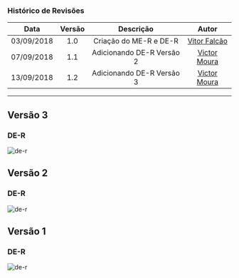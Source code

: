 ### Histórico de Revisões

| Data       | Versão | Descrição            |         Autor             |
|:----------:|:------:|:--------------------:|:-------------------------:|
| 03/09/2018 | 1.0 | Criação do ME-R e DE-R  | [Vitor Falcão](https://github.com/vitorfhc) |
| 07/09/2018 | 1.1 | Adicionando DE-R Versão 2  | [Victor Moura](https://github.com/victorcmoura) |
| 13/09/2018 | 1.2 | Adicionando DE-R Versão 3  | [Victor Moura](https://github.com/victorcmoura) |

---
## Versão 3
### DE-R
![de-r](https://github.com/Desenho2018-2/GitPub/blob/master/docs/images/DER_GitPub_v3.jpg?raw=true)

## Versão 2
### DE-R
![de-r](https://github.com/Desenho2018-2/GitPub/blob/04a8047cd774cf76caa4bd97cb1f9e6609527444/docs/images/DER_GitPub_v2.jpg?raw=true)

## Versão 1
### DE-R
![de-r](https://github.com/Desenho2018-2/GitPub/blob/04a8047cd774cf76caa4bd97cb1f9e6609527444/docs/images/DER_GitPub_v1.png?raw=true)

